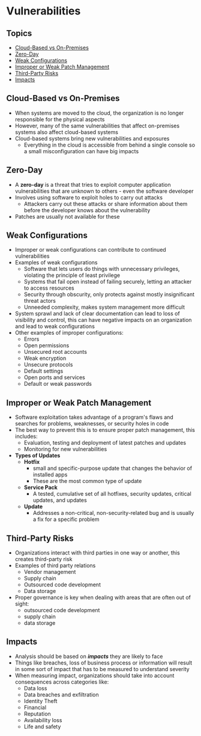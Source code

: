 <!-- omit in toc -->
# Vulnerabilities

<!-- omit in toc -->
## Topics

- [Cloud-Based vs On-Premises](#cloud-based-vs-on-premises)
- [Zero-Day](#zero-day)
- [Weak Configurations](#weak-configurations)
- [Improper or Weak Patch Management](#improper-or-weak-patch-management)
- [Third-Party Risks](#third-party-risks)
- [Impacts](#impacts)

## Cloud-Based vs On-Premises

- When systems are moved to the cloud, the organization is no longer responsible for the physical aspects
- However, many of the same vulnerabilities that affect on-premises systems also affect cloud-based systems
- Cloud-based systems bring new vulnerabilities and exposures
  - Everything in the cloud is accessible from behind a single console so a small misconfiguration can have big impacts

## Zero-Day

- A **zero-day** is a threat that tries to exploit computer application vulnerabilities that are unknown to others - even the software developer
- Involves using software to exploit holes to carry out attacks
  - Attackers carry out these attacks or share information about them before the developer knows about the vulnerability
- Patches are usually not available for these

## Weak Configurations

- Improper or weak configurations can contribute to continued vulnerabilities
- Examples of weak configurations
  - Software that lets users do things with unnecessary privileges, violating the principle of least privilege
  - Systems that fail open instead of failing securely, letting an attacker to access resources
  - Security through obscurity, only protects against mostly insignificant threat actors
  - Unneeded complexity, makes system management more difficult
- System sprawl and lack of clear documentation can lead to loss of visibility and control, this can have negative impacts on an organization and lead to weak configurations
- Other examples of improper configurations:
  - Errors
  - Open permissions
  - Unsecured root accounts
  - Weak encryption
  - Unsecure protocols
  - Default settings
  - Open ports and services
  - Default or weak passwords

## Improper or Weak Patch Management

- Software exploitation takes advantage of a program's flaws and searches for problems, weaknesses, or security holes in code
- The best way to prevent this is to ensure proper patch management, this includes:
  - Evaluation, testing and deployment of latest patches and updates
  - Monitoring for new vulnerabilities
- **Types of Updates**
  - **Hotfix**
    - small and specific-purpose update that changes the behavior of installed apps
    - These are the most common type of update
  - **Service Pack**
    - A tested, cumulative set of all hotfixes, security updates, critical updates, and updates
  - **Update**
    - Addresses a non-critical, non-security-related bug and is usually a fix for a specific problem

## Third-Party Risks

- Organizations interact with third parties in one way or another, this creates third-party risk
- Examples of third party relations
  - Vendor management
  - Supply chain
  - Outsourced code development
  - Data storage
- Proper governance is key when dealing with areas that are often out of sight:
  - outsourced code development
  - supply chain
  - data storage

## Impacts

- Analysis should be based on ***impacts*** they are likely to face
- Things like breaches, loss of business process or information will result in some sort of impact that has to be measured to understand severity
- When measuring impact, organizations should take into account consequences across categories like:
  - Data loss
  - Data breaches and exfiltration
  - Identity Theft
  - Financial
  - Reputation
  - Availability loss
  - Life and safety
